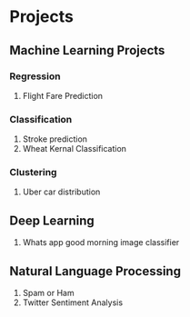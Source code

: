# Projects

## Machine Learning Projects
### Regression
1. Flight Fare Prediction
### Classification 
1. Stroke prediction
2. Wheat Kernal Classification

### Clustering 
1. Uber  car distribution



## Deep Learning
1. Whats app good morning image classifier
## Natural Language Processing
1. Spam or Ham
2. Twitter Sentiment Analysis
